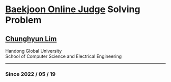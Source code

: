 # [Baekjoon Online Judge](https://www.acmicpc.net/) Solving Problem

## [Chunghyun Lim](https://potterlim.github.io)

Handong Global University<br/>
School of Computer Science and Electrical Engineering

---

###  Since 2022 / 05 / 19
